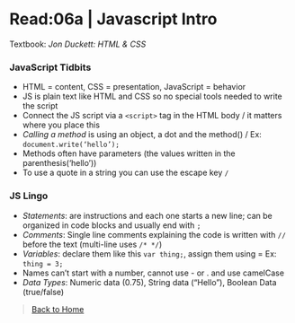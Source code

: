 # Read:06a \| Javascript Intro
Textbook: _Jon Duckett: HTML & CSS_

### JavaScript Tidbits
- HTML = content, CSS = presentation, JavaScript = behavior
- JS is plain text like HTML and CSS so no special tools needed to write the script
- Connect the JS script via a `<script>` tag in the HTML body / it matters where you place this
- _Calling a method_ is using an object, a dot and the method() / Ex: `document.write(‘hello’);`
- Methods often have parameters (the values written in the parenthesis(‘hello’))
- To use a quote in a string you can use the escape key `/`

### JS Lingo
- *Statements*: are instructions and each one starts a new line; can be organized in code blocks and usually end with `;`
- *Comments*: Single line comments explaining the code is written with `//` before the text (multi-line uses `/* */`)
- *Variables*: declare them like this `var thing;`, assign them using = Ex: `thing = 3;`
- Names can’t start with a number, cannot use - or . and use camelCase
- *Data Types*: Numeric data (0.75), String data (“Hello”), Boolean Data (true/false)


> [Back to Home](README.md)